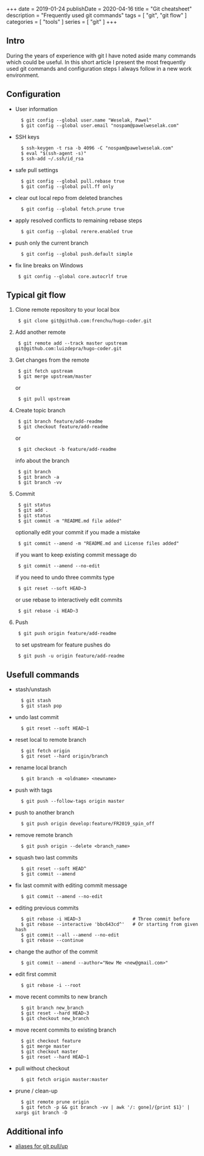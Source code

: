 +++ 
date = 2019-01-24
publishDate = 2020-04-16
title = "Git cheatsheet"
description = "Frequently used git commands"
tags = [
    "git",
    "git flow"
]
categories = [
    "tools"
]
series = [
    "git"
]
+++

## Intro

During the years of experience with git I have noted aside many commands which could be useful.
In this short article I present the most frequently used git commands and configuration steps I always follow in a new work environment.

## Configuration

* User information
		
        $ git config --global user.name "Weselak, Pawel"
        $ git config --global user.email "nospam@pawelweselak.com"
        
* SSH keys

        $ ssh-keygen -t rsa -b 4096 -C "nospam@pawelweselak.com"
        $ eval "$(ssh-agent -s)"
        $ ssh-add ~/.ssh/id_rsa

* safe pull settings

        $ git config --global pull.rebase true
        $ git config --global pull.ff only

* clear out local repo from deleted branches

        $ git config --global fetch.prune true

* apply resolved conflicts to remaining rebase steps

        $ git config --global rerere.enabled true 

* push only the current branch

        $ git config --global push.default simple

* fix line breaks on Windows

       $ git config --global core.autocrlf true


## Typical git flow

1. Clone remote repository to your local box

        $ git clone git@github.com:frenchu/hugo-coder.git

2. Add another remote

        $ git remote add --track master upstream git@github.com:luizdepra/hugo-coder.git

3. Get changes from the remote

        $ git fetch upstream
        $ git merge upstream/master

    or

        $ git pull upstream


4. Create topic branch

        $ git branch feature/add-readme
        $ git checkout feature/add-readme

    or

        $ git checkout -b feature/add-readme

    info about the branch

        $ git branch
        $ git branch -a
        $ git branch -vv

5. Commit

        $ git status
        $ git add .
        $ git status
        $ git commit -m "README.md file added"

    optionally edit your commit if you made a mistake

        $ git commit --amend -m "README.md and License files added"
        
    if you want to keep existing commit message do     
        
        $ git commit --amend --no-edit
        
    if you need to undo three commits type
     
        $ git reset --soft HEAD~3

    or use rebase to interactively edit commits

        $ git rebase -i HEAD~3

6. Push

        $ git push origin feature/add-readme

    to set upstream for feature pushes do

        $ git push -u origin feature/add-readme

## Usefull commands

* stash/unstash

        $ git stash
        $ git stash pop

* undo last commit

        $ git reset --soft HEAD~1

* reset local to remote branch

        $ git fetch origin
        $ git reset --hard origin/branch

* rename local branch

        $ git branch -m <oldname> <newname>

* push with tags

        $ git push --follow-tags origin master

* push to another branch

        $ git push origin develop:feature/FR2019_spin_off

* remove remote branch

        $ git push origin --delete <branch_name>

* squash two last commits

        $ git reset --soft HEAD^
        $ git commit --amend

* fix last commit with editing commit message

        $ git commit --amend --no-edit

* editing previous commits

        $ git rebase -i HEAD~3                   # Three commit before
        $ git rebase --interactive 'bbc643cd^'   # Or starting from given hash
        $ git commit --all --amend --no-edit
        $ git rebase --continue

* change the author of the commit

        $ git commit --amend --author="New Me <new@gmail.com>"

* edit first commit

        $ git rebase -i --root

* move recent commits to new branch

        $ git branch new_branch
        $ git reset --hard HEAD~3
        $ git checkout new_branch

* move recent commits to existing branch

        $ git checkout feature
        $ git merge master
        $ git checkout master
        $ git reset --hard HEAD~1

* pull without checkout

        $ git fetch origin master:master

* prune / clean-up

        $ git remote prune origin
        $ git fetch -p && git branch -vv | awk '/: gone]/{print $1}' | xargs git branch -D


## Additional info

* [aliases for git pull/up](http://stackoverflow.com/questions/15316601/in-what-cases-could-git-pull-be-harmful)
